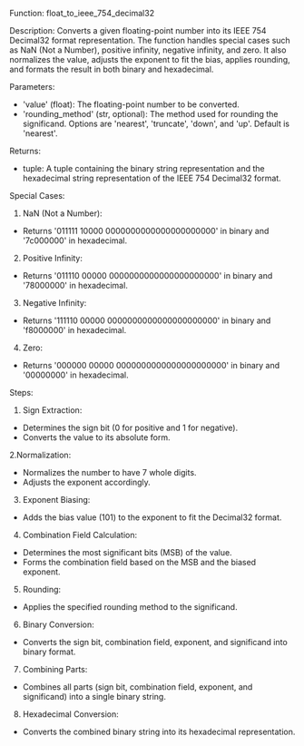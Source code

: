 
Function: float_to_ieee_754_decimal32

Description:
  Converts a given floating-point number into its IEEE 754 Decimal32 format representation. 
  The function handles special cases such as NaN (Not a Number), positive infinity, negative infinity, and zero. 
  It also normalizes the value, adjusts the exponent to fit the bias, applies rounding, and formats the result in both binary and hexadecimal.

Parameters:
  - 'value' (float): The floating-point number to be converted.
  - 'rounding_method' (str, optional): The method used for rounding the significand. Options are 'nearest', 'truncate', 'down', and 'up'. Default is 'nearest'.
    
Returns:
  - tuple: A tuple containing the binary string representation and the hexadecimal string representation of the IEEE 754 Decimal32 format.
  
Special Cases:
1. NaN (Not a Number):
  - Returns '011111 10000 0000000000000000000000' in binary and '7c000000' in hexadecimal.
2. Positive Infinity:
  - Returns '011110 00000 0000000000000000000000' in binary and '78000000' in hexadecimal.
3. Negative Infinity:
  - Returns '111110 00000 0000000000000000000000' in binary and 'f8000000' in hexadecimal.
4. Zero:
  - Returns '000000 00000 0000000000000000000000' in binary and '00000000' in hexadecimal.
    
Steps:
1. Sign Extraction:
  - Determines the sign bit (0 for positive and 1 for negative).
  - Converts the value to its absolute form.

2.Normalization:
  - Normalizes the number to have 7 whole digits.
  - Adjusts the exponent accordingly.
    
3. Exponent Biasing:
  - Adds the bias value (101) to the exponent to fit the Decimal32 format.
    
4. Combination Field Calculation:
  - Determines the most significant bits (MSB) of the value.
  - Forms the combination field based on the MSB and the biased exponent.
    
5. Rounding:
  - Applies the specified rounding method to the significand.
    
6. Binary Conversion:
  - Converts the sign bit, combination field, exponent, and significand into binary format.

7. Combining Parts:
  - Combines all parts (sign bit, combination field, exponent, and significand) into a single binary string.

8. Hexadecimal Conversion:
  - Converts the combined binary string into its hexadecimal representation.
